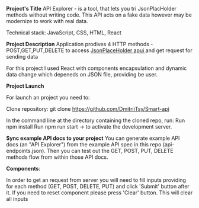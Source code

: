 
**Project's Title**
API Explorer - is a tool, that lets you tri JsonPlacHolder methods without writing code. This API acts on a fake data however may be modernize to work with real data.

Technical stack: JavaScript, CSS, HTML, React 

**Project Description**
Application prodives 4 HTTP methods - POST,GET,PUT,DELETE to access [JsonPlaceHolder apui ](https://jsonplaceholder.typicode.com/) and get request for sending data

For this project I used React with components encapsulation and dynamic data change which depeneds on JSON file, providing be user. 

**Project Launch**

For launch an project you need to:

Clone repository:
git clone https://github.com/DmitriiTsy/Smart-api

In the command line at the directory containing the cloned repo, run:
Run npm install
Run npm run start -> to activate the development server.

**Sync example API docs to your project**
You can generate example API docs (an "API Explorer") from the example API spec in this repo (api-endpoints.json). Then you can test out the GET, POST, PUT, DELETE methods flow from within those API docs.

**Components**:

In order to get an request from server you will need to fill inputs providing for each method (GET, POST, DELETE, PUT) and click 'Submit' button after it. If you need to reset component please press 'Clear' button. This will clear all inputs
